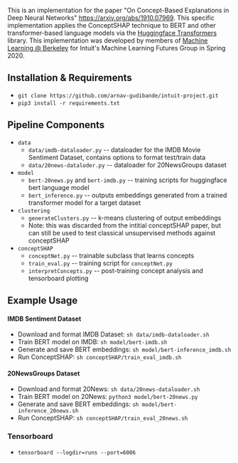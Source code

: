 This is an implementation for the paper "On Concept-Based Explanations in Deep Neural
Networks" https://arxiv.org/abs/1910.07969. This specific implementation applies the ConceptSHAP technique to BERT and other transformer-based language models via the [Huggingface Transformers](https://github.com/huggingface/transformers) library. This implementation was developed by members of [Machine Learning @ Berkeley](https://github.com/mlberkeley) for Intuit's Machine Learning Futures Group in Spring 2020.

## Installation & Requirements

* ```git clone https://github.com/arnav-gudibande/intuit-project.git```
* ```pip3 install -r requirements.txt```

## Pipeline Components

* ```data```
    * ```data/imdb-dataloader.py``` -- dataloader for the IMDB Movie Sentiment Dataset, contains options to format test/train data
    * ```data/20news-dataloder.py``` -- dataloader for 20NewsGroups dataset
* ```model```
    * ```bert-20news.py``` and ```bert-imdb.py``` -- training scripts for huggingface bert language model
    * ```bert_inference.py``` -- outputs embeddings generated from a trained transformer model for a target dataset
* ```clustering```
    * ```generateClusters.py``` -- k-means clustering of output embeddings
    * Note: this was discarded from the intitial conceptSHAP paper, but can still be used to test classical unsupervised methods against conceptSHAP
* ```conceptSHAP```
    * ```conceptNet.py``` -- trainable subclass that learns concepts
    * ```train_eval.py``` -- training script for ```conceptNet.py```
    * ```interpretConcepts.py``` -- post-training concept analysis and tensorboard plotting
    
## Example Usage

#### IMDB Sentiment Dataset
* Download and format IMDB Dataset: ```sh data/imdb-dataloader.sh```
* Train BERT model on IMDB: ```sh model/bert-imdb.sh```
* Generate and save BERT embeddings: ```sh model/bert-inference_imdb.sh```
* Run ConceptSHAP: ```sh conceptSHAP/train_eval_imdb.sh```

#### 20NewsGroups Dataset
* Download and format 20News: ```sh data/20news-dataloader.sh```
* Train BERT model on 20News: ```python3 model/bert-20news.py```
* Generate and save BERT embeddings: ```sh model/bert-inference_20news.sh```
* Run ConceptSHAP: ```sh conceptSHAP/train_eval_20news.sh```

### Tensorboard
* ```tensorboard --logdir=runs --port=6006```
